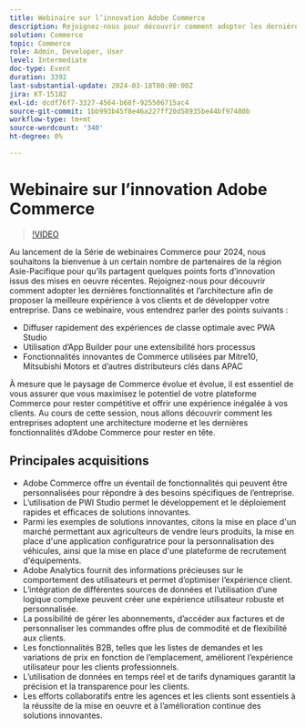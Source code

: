 ```yaml
---
title: Webinaire sur l’innovation Adobe Commerce
description: Rejoignez-nous pour découvrir comment adopter les dernières fonctionnalités et l’architecture afin de proposer la meilleure expérience à vos clients et de développer votre entreprise ! Dans ce webinaire.
solution: Commerce
topic: Commerce
role: Admin, Developer, User
level: Intermediate
doc-type: Event
duration: 3392
last-substantial-update: 2024-03-18T00:00:00Z
jira: KT-15182
exl-id: dcdf76f7-3327-4564-b68f-925506715ac4
source-git-commit: 1bb993b45f8e46a227ff20d58935be44bf97480b
workflow-type: tm+mt
source-wordcount: '340'
ht-degree: 0%

---
```


# Webinaire sur l’innovation Adobe Commerce

>[!VIDEO](https://video.tv.adobe.com/v/3427965/?learn=on)

Au lancement de la Série de webinaires Commerce pour 2024, nous souhaitons la bienvenue à un certain nombre de partenaires de la région Asie-Pacifique pour qu’ils partagent quelques points forts d’innovation issus des mises en oeuvre récentes. Rejoignez-nous pour découvrir comment adopter les dernières fonctionnalités et l’architecture afin de proposer la meilleure expérience à vos clients et de développer votre entreprise.
Dans ce webinaire, vous entendrez parler des points suivants :

* Diffuser rapidement des expériences de classe optimale avec PWA Studio
* Utilisation d’App Builder pour une extensibilité hors processus
* Fonctionnalités innovantes de Commerce utilisées par Mitre10, Mitsubishi Motors et d’autres distributeurs clés dans APAC

À mesure que le paysage de Commerce évolue et évolue, il est essentiel de vous assurer que vous maximisez le potentiel de votre plateforme Commerce pour rester compétitive et offrir une expérience inégalée à vos clients. Au cours de cette session, nous allons découvrir comment les entreprises adoptent une architecture moderne et les dernières fonctionnalités d’Adobe Commerce pour rester en tête.

## Principales acquisitions

* Adobe Commerce offre un éventail de fonctionnalités qui peuvent être personnalisées pour répondre à des besoins spécifiques de l’entreprise.
* L’utilisation de PWI Studio permet le développement et le déploiement rapides et efficaces de solutions innovantes.
* Parmi les exemples de solutions innovantes, citons la mise en place d&#39;un marché permettant aux agriculteurs de vendre leurs produits, la mise en place d&#39;une application configuratrice pour la personnalisation des véhicules, ainsi que la mise en place d&#39;une plateforme de recrutement d&#39;équipements.
* Adobe Analytics fournit des informations précieuses sur le comportement des utilisateurs et permet d’optimiser l’expérience client.
* L’intégration de différentes sources de données et l’utilisation d’une logique complexe peuvent créer une expérience utilisateur robuste et personnalisée.
* La possibilité de gérer les abonnements, d’accéder aux factures et de personnaliser les commandes offre plus de commodité et de flexibilité aux clients.
* Les fonctionnalités B2B, telles que les listes de demandes et les variations de prix en fonction de l’emplacement, améliorent l’expérience utilisateur pour les clients professionnels.
* L’utilisation de données en temps réel et de tarifs dynamiques garantit la précision et la transparence pour les clients.
* Les efforts collaboratifs entre les agences et les clients sont essentiels à la réussite de la mise en oeuvre et à l’amélioration continue des solutions innovantes.

